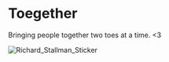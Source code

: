 # Toegether
Bringing people together two toes at a time. &lt;3

![Richard_Stallman_Sticker](documents/stallman_sexy.png)
